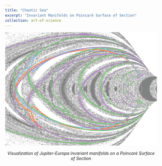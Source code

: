 ```yaml
---
title: "Chaotic Sea"
excerpt: "Invariant Manifolds on Poincaré Surface of Section"
collection: art-of-science
---
```


<div style="text-align: center">
    <img src="/images/art-of-science/poincare-section.png" alt="Low-Thrust Robust Trajectory" style="width: 600px; max-width: 100%;"/>
    <p><em>Visualization of Jupiter-Europa invariant manifolds on a Poincaré Surface of Section</em></p>
</div>